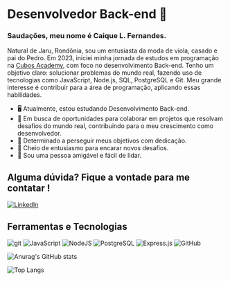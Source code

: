 # Desenvolvedor Back-end 👋

### Saudações, meu nome é Caique L. Fernandes.

Natural de Jaru, Rondônia, sou um entusiasta da moda de viola, casado e pai do Pedro. Em 2023, iniciei minha jornada de estudos em programação na [Cubos Academy](https://cubos.academy/), com foco no desenvolvimento Back-end. Tenho um objetivo claro: solucionar problemas do mundo real, fazendo uso de tecnologias como JavaScript, Node.js, SQL, PostgreSQL e Git. Meu grande interesse é contribuir para a área de programação, aplicando essas habilidades.

- 🖥️ Atualmente, estou estudando Desenvolvimento Back-end.
- 👥 Em busca de oportunidades para colaborar em projetos que resolvam desafios do mundo real, contribuindo para o meu crescimento como desenvolvedor.
- 🏃 Determinado a perseguir meus objetivos com dedicação.
- 🔋 Cheio de entusiasmo para encarar novos desafios.
- 🤝 Sou uma pessoa amigável e fácil de lidar.

## Alguma dúvida? Fique a vontade para me contatar !
[![LinkedIn](https://img.shields.io/badge/LinkedIn-0077B5?style=for-the-badge&logo=linkedin&logoColor=white)](https://www.linkedin.com/in/caique-lima-developer/)
  
## Ferramentas e Tecnologias 

![git](https://img.shields.io/badge/GIT-E44C30?style=for-the-badge&logo=git&logoColor=white) ![JavaScript](https://img.shields.io/badge/JavaScript-FFFF00?style=for-the-badge&logo=javascript&logoColor=000000) ![NodeJS](https://img.shields.io/badge/Node%20js-339933?style=for-the-badge&logo=nodedotjs&logoColor=white) ![PostgreSQL](https://img.shields.io/badge/PostgreSQL-316192?style=for-the-badge&logo=postgresql&logoColor=white) ![Express.js](https://img.shields.io/badge/Express%20js-000000?style=for-the-badge&logo=express&logoColor=white) ![GitHub](https://img.shields.io/badge/GitHub-000000?style=for-the-badge&logo=github&logoColor=white)

![Anurag's GitHub stats](https://github-readme-stats.vercel.app/api?username=Caique-LF&show_icons=true&theme=transparent&title_color=00BFFF&text_color=FFFFFF&icon_color=00BFFF)

![Top Langs](https://github-readme-stats.vercel.app/api/top-langs/?username=Caique-LF&layout=donut&theme=transparent&title_color=00BFFF&text_color=FFFFFF) 

